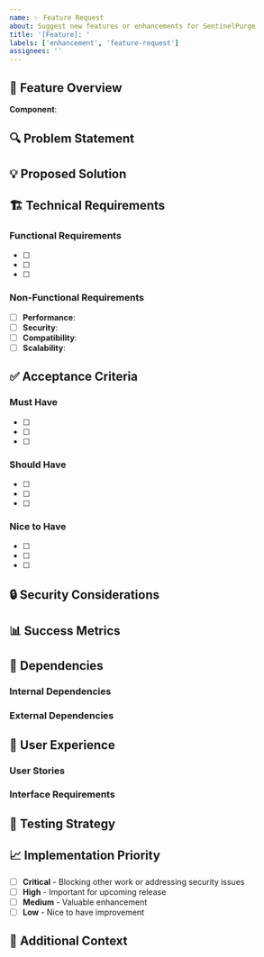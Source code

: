 ```yaml
---
name: ✨ Feature Request
about: Suggest new features or enhancements for SentinelPurge
title: '[Feature]: '
labels: ['enhancement', 'feature-request']
assignees: ''
---
```


## 🎯 Feature Overview

**Component**: <!-- Core Agent / Detection Engine / Security / Platform / UI / etc. -->

<!-- A clear and concise description of the feature you'd like to see implemented -->

## 🔍 Problem Statement

<!-- Describe the problem this feature would solve or the use case it addresses -->

## 💡 Proposed Solution

<!-- Describe your proposed solution in detail -->

## 🏗️ Technical Requirements

### Functional Requirements
- [ ] <!-- Requirement 1 -->
- [ ] <!-- Requirement 2 -->
- [ ] <!-- Requirement 3 -->

### Non-Functional Requirements
- [ ] **Performance**: <!-- Performance requirements -->
- [ ] **Security**: <!-- Security considerations -->
- [ ] **Compatibility**: <!-- Platform/version compatibility -->
- [ ] **Scalability**: <!-- Scalability requirements -->

## ✅ Acceptance Criteria

### Must Have
- [ ] <!-- Critical functionality that must be implemented -->
- [ ] <!-- Essential behavior requirements -->
- [ ] <!-- Core security/safety requirements -->

### Should Have
- [ ] <!-- Important but not critical features -->
- [ ] <!-- Performance optimizations -->
- [ ] <!-- User experience improvements -->

### Nice to Have
- [ ] <!-- Optional enhancements -->
- [ ] <!-- Future extensibility considerations -->
- [ ] <!-- Advanced features -->

## 🔒 Security Considerations

<!-- Describe any security implications, requirements, or considerations -->

## 📊 Success Metrics

<!-- How will you measure the success of this feature? -->

## 🔗 Dependencies

### Internal Dependencies
<!-- List any internal components this depends on -->

### External Dependencies
<!-- List any external libraries, APIs, or services needed -->

## 🎨 User Experience

### User Stories
<!-- Describe user stories or scenarios where this feature would be used -->

### Interface Requirements
<!-- Describe any UI/CLI/API interface requirements -->

## 🧪 Testing Strategy

<!-- Describe how this feature should be tested -->

## 📈 Implementation Priority

- [ ] **Critical** - Blocking other work or addressing security issues
- [ ] **High** - Important for upcoming release
- [ ] **Medium** - Valuable enhancement
- [ ] **Low** - Nice to have improvement

## 💬 Additional Context

<!-- Add any other context, mockups, examples, or relevant information here -->
